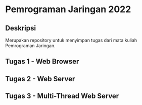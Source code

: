 # Pemrograman Jaringan 2022
## Deskripsi
Merupakan repository untuk menyimpan tugas dari mata kuliah Pemrograman Jaringan.

## Tugas 1 - Web Browser
## Tugas 2 - Web Server
## Tugas 3 - Multi-Thread Web Server
